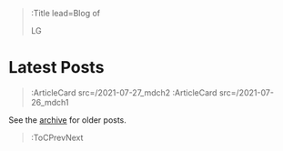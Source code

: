 > :Title lead=Blog of
>
> LG

# Latest Posts

> :ArticleCard src=/2021-07-27_mdch2
> :ArticleCard src=/2021-07-26_mdch1

See the [archive](/archive) for older posts.

> :ToCPrevNext
